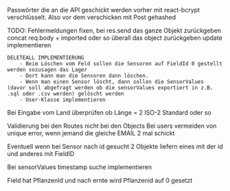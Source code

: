 Passwörter die an die API geschickt werden vorher mit react-bcrypt verschlüsselt. Also vor dem verschicken mit Post gehashed

TODO:
    Fehlermeldungen fixen,
    bei res.send das ganze Objekt zurückgeben concat req.body + imported oder so
    überall das object zurückgeben
    update implementieren

    DELETEALL IMPLEMENTIERUNG
        - Beim Löschen vom Feld sollen die Sensoren auf FieldId 0 gestellt werden sozusagen das Lager
        - Dort kann man die Sensoren dann löschen.
        - Wenn man einen Sensor löscht, dann sollen die SensorValues (davor soll abgefragt werden ob die sensorValues exportiert in z.B. .sql oder .csv werden) gelöscht werden
        - User-Klasse implementieren

Bei Eingabe vom Land überprüfen ob Länge = 2 ISO-2 Standard oder so

Validierung bei den Routes nicht bei den Objects
Bei users vermeiden von unique error, wenn jemand die gleiche EMAIL 2 mal schickt

Eventuell wenn bei Sensor nach id gesucht 2 Objekte liefern eines mit der id und anderes mit FieldID

Bei sensorValues timestamp suche implementieren

Field hat PflanzenId und nach ernte wird Pflanzenid auf 0 gesetzt
